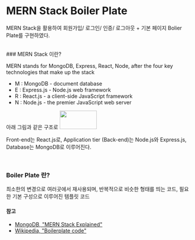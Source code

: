 # MERN Stack Boiler Plate

MERN Stack을 활용하여 회원가입/ 로그인/ 인증/ 로그아웃 + 기본 페이지 Bolier Plate를 구현하였다.

<br/> 
### MERN Stack 이란?

MERN stands for MongoDB, Express, React, Node, after the four key technologies that make up the stack

* M : MongoDB - document database
* E : Express.js - Node.js web framework
* R : React.js  - a client-side JavaScript framework
* N : Node.js - the premier JavaScript web server

아래 그림과 같은 구조로 
<img src="![mern-stack](https://user-images.githubusercontent.com/76926509/155841306-71d81f8c-3dc8-415e-a263-59eaeb8bd81f.jpg)" style="width: 100px; height:50px;"/>

Front-end는 React.js로, Application tier (Back-end)는 Node.js와 Express.js, Database는 MongoDB로 이루어진다.

<br/> 

### Boiler Plate 란?

최소한의 변경으로 여러곳에서 재사용되며, 반복적으로 비슷한 형태를 띄는 코드, 필요한 기본 구성으로 이루어진 템플릿 코드 



#### 참고

* [MongoDB, "MERN Stack Explained"](https://www.mongodb.com/mern-stack)
* [Wikipedia, "Boilerplate code"](https://en.wikipedia.org/wiki/Boilerplate_code)
